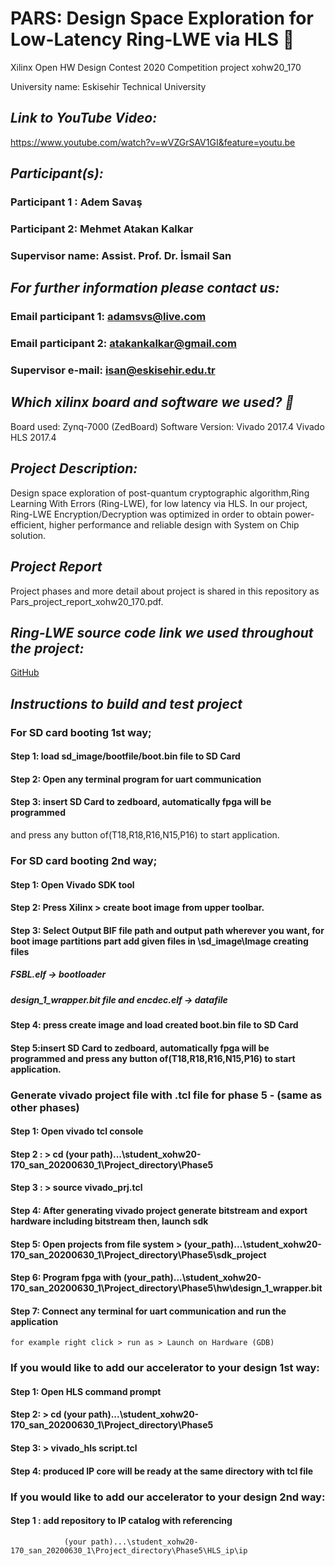 # **PARS: Design Space Exploration for Low-Latency Ring-LWE via HLS :tiger:**

Xilinx Open HW Design Contest 2020 Competition  project  xohw20_170

University name: Eskisehir Technical University	

## *Link to YouTube Video:* 
https://www.youtube.com/watch?v=wVZGrSAV1GI&feature=youtu.be 

## *Participant(s):*
###   Participant 1 : Adem Savaş 
###   Participant 2:  Mehmet Atakan Kalkar
###   Supervisor name: Assist. Prof. Dr. İsmail San



## *For further information please contact us:*

###  Email participant 1: adamsvs@live.com

###  Email participant 2: atakankalkar@gmail.com

###   Supervisor e-mail: isan@eskisehir.edu.tr


 
 
 ## *Which xilinx board and software we used? :thinking:*
Board used: Zynq-7000 (ZedBoard)
Software Version: Vivado 2017.4
		  Vivado HLS 2017.4

## *Project Description:*

Design space exploration of post-quantum cryptographic algorithm,Ring Learning With Errors (Ring-LWE), for low latency via HLS.
In our project, Ring-LWE Encryption/Decryption was optimized in order to obtain power-efficient, higher performance 
and reliable design with System on Chip solution.
 
## *Project Report*
 Project phases and more detail about project is shared in this repository as Pars_project_report_xohw20_170.pdf.
 
## *Ring-LWE source code link we used throughout the project:*
				
[GitHub](https://github.com/ruandc/Ring-LWE-Encryption)


## *Instructions to build and test project*


### For SD card booting 1st way;

#### Step 1: load sd_image/bootfile/boot.bin file to SD Card
#### Step 2: Open any terminal program for uart communication
#### Step 3: insert SD Card to zedboard, automatically fpga will be programmed
 and press any button of(T18,R18,R16,N15,P16) to start application.

### For SD card booting 2nd way;

#### Step 1: Open Vivado SDK tool
#### Step 2: Press Xilinx > create boot image from upper toolbar.
#### Step 3: Select Output BIF file path and output path wherever you want, for boot image partitions part add given files in \sd_image\Image creating files
##### FSBL.elf -> bootloader
##### design_1_wrapper.bit file and encdec.elf -> datafile
#### Step 4: press create image and load created boot.bin file to SD Card
#### Step 5:insert SD Card to zedboard, automatically fpga will be programmed and press any button of(T18,R18,R16,N15,P16) to start application.

### Generate vivado project file with .tcl file for phase 5 - (same as other phases)

#### Step 1: Open vivado tcl console
#### Step 2 :  > cd (your path)...\student_xohw20-170_san_20200630_1\Project_directory\Phase5
#### Step 3 :  > source vivado_prj.tcl
#### Step 4: After generating vivado project  generate bitstream and export hardware including bitstream then, launch sdk
#### Step 5: Open projects from file system > (your_path)...\student_xohw20-170_san_20200630_1\Project_directory\Phase5\sdk_project
#### Step 6: Program fpga with (your_path)...\student_xohw20-170_san_20200630_1\Project_directory\Phase5\hw\design_1_wrapper.bit
#### Step 7: Connect any terminal for uart communication and run the application 
	for example right click > run as > Launch on Hardware (GDB)


### If you would like to add our accelerator to your design 1st way:

#### Step 1: Open HLS command prompt
#### Step 2:  > cd (your path)...\student_xohw20-170_san_20200630_1\Project_directory\Phase5
#### Step 3:  > vivado_hls script.tcl
#### Step 4: produced IP core will be ready at the same directory with tcl file

### If you would like to add our accelerator to your design 2nd way:
#### Step 1 : add repository to IP catalog with referencing
 				(your path)...\student_xohw20-170_san_20200630_1\Project_directory\Phase5\HLS_ip\ip
				


